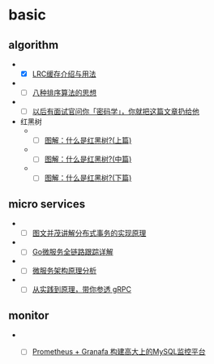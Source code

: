 # basic

## algorithm

- - [x] [LRC缓存介绍与用法](https://mp.weixin.qq.com/s?__biz=Mzg5NTEwNTE1Mw==&mid=2247483996&idx=1&sn=5f22f8855690f0a1b9adc3402471c616&chksm=c01423b2f763aaa45c1bc71c7e86e1e05c7d27b230cf0de9fc6330bd44b68ecea0b8255a0034&scene=0&xtrack=1&exportkey=AWz484PUyWSEhkr5XWnRVWE%3D&pass_ticket=edom3%2BQWJv2%2F6ag8wwGj83w98nQSUN8ex7sdZB89cFp%2FbMiUGbmDvKeH%2BLBfXRK2#rd)
- - [ ] [八种排序算法的思想](https://mp.weixin.qq.com/s?__biz=MzUyNDkzNzczNQ==&mid=2247487327&idx=1&sn=7172219769b69356c78f6b956760cb86&chksm=fa24f037cd5379218f1002567d8c2f6d64a3bd6b3d21ce6dd3ee7e38b89b2bb026e3adb86bd0&scene=0&xtrack=1&exportkey=ASEmKy0i163FV8waw8OKlbA%3D&pass_ticket=edom3%2BQWJv2%2F6ag8wwGj83w98nQSUN8ex7sdZB89cFp%2FbMiUGbmDvKeH%2BLBfXRK2#rd)
- - [ ] [以后有面试官问你「密码学」，你就把这篇文章扔给他](https://mp.weixin.qq.com/s?__biz=MzUyNjQxNjYyMg==&mid=2247487946&idx=2&sn=316a05a5e4a91c072c723ba597856dee&chksm=fa0e7e4bcd79f75d718e02cc97d074b4d5c8614a6345ee66e1e46b7922e8764d097e67359890&scene=0&xtrack=1&exportkey=AcXMtLcRcHvk%2BKneOJDIxEc%3D&pass_ticket=edom3%2BQWJv2%2F6ag8wwGj83w98nQSUN8ex7sdZB89cFp%2FbMiUGbmDvKeH%2BLBfXRK2#rd)

- 红黑树
  - - [ ] [图解：什么是红黑树?(上篇)](https://mp.weixin.qq.com/s?__biz=MzUyNjQxNjYyMg==&mid=2247489352&idx=3&sn=84a19965b224fd05f2ccd505beef890f&chksm=fa0e78c9cd79f1df81ab6a3194d1dee7b4aa3e9a8109e22894e24b96168a448ff0164f12ae9d&mpshare=1&scene=24&srcid=&sharer_sharetime=1591071849629&sharer_shareid=fbafc624aa53cd09857fb0861ac2a16d&exportkey=AQ3cAAivJ1iOy24H%2BlVGZWw%3D&pass_ticket=hnxYbcWTDsWM%2F87p7FMBmRfEvyyVh6II8QNe8UFDv5E5mySMhm4S3Vzaj6GoWG%2F5#rd)
  - - [ ] [图解：什么是红黑树?(中篇)](https://mp.weixin.qq.com/s?__biz=MzUyNjQxNjYyMg==&mid=2247489352&idx=4&sn=498725b77ef8a7e79325c4175d809412&chksm=fa0e78c9cd79f1dfc70a2df760f2f9366a74f3450e1785366d237afab1176aff2b38f0ca6c58&mpshare=1&scene=24&srcid=&sharer_sharetime=1591071856823&sharer_shareid=fbafc624aa53cd09857fb0861ac2a16d&exportkey=AXURQOXoBi5M6M7jxx4J81c%3D&pass_ticket=hnxYbcWTDsWM%2F87p7FMBmRfEvyyVh6II8QNe8UFDv5E5mySMhm4S3Vzaj6GoWG%2F5#rd)
  - - [ ] [图解：什么是红黑树?(下篇)](https://mp.weixin.qq.com/s?__biz=MzUyNjQxNjYyMg==&mid=2247489352&idx=5&sn=82d3ddf1c14cf9f5c81c76d2ae16c910&chksm=fa0e78c9cd79f1df1c2acf6506b40c8fe5a70c1f5e2f93fcc0c797db0cec596f91b46a1a04e1&mpshare=1&scene=24&srcid=&sharer_sharetime=1591071865638&sharer_shareid=fbafc624aa53cd09857fb0861ac2a16d&exportkey=AW6sRrjD2vNSf0ECh9%2B7DUU%3D&pass_ticket=hnxYbcWTDsWM%2F87p7FMBmRfEvyyVh6II8QNe8UFDv5E5mySMhm4S3Vzaj6GoWG%2F5#rd)

## micro services

- - [ ] [图文并茂讲解分布式事务的实现原理](https://mp.weixin.qq.com/s?__biz=MzAxMTA4Njc0OQ==&mid=2651437896&idx=5&sn=5b8ec41097be22f0cb399be110fe736e&chksm=80bb65bab7ccecac89d52d2ae92905a9d8b885ef8fa698639e2373d49448d183ac2c25e1eb22&scene=0&xtrack=1&exportkey=AeCEwqhXz49767GtgC85Fqc%3D&pass_ticket=edom3%2BQWJv2%2F6ag8wwGj83w98nQSUN8ex7sdZB89cFp%2FbMiUGbmDvKeH%2BLBfXRK2#rd)
- - [ ] [Go微服务全链路跟踪详解](https://mp.weixin.qq.com/s?__biz=MzAxMTA4Njc0OQ==&mid=2651437478&idx=1&sn=2187aacae7d92024d9abb4fb93828688&chksm=80bb6754b7ccee42ea53ffbda70406bdc3f829029c6235112bd5fd006cabbff836f436d11e58&scene=0&xtrack=1&exportkey=Aap2eWS0jqrpoKE4AVQ6l94%3D&pass_ticket=edom3%2BQWJv2%2F6ag8wwGj83w98nQSUN8ex7sdZB89cFp%2FbMiUGbmDvKeH%2BLBfXRK2#rd)
- - [ ] [微服务架构原理分析](https://mp.weixin.qq.com/s?__biz=MzAxMTA4Njc0OQ==&mid=2651437770&idx=2&sn=ba2a02df8bb89c02c6e620df349731a3&chksm=80bb6438b7cced2e7dbe9ab39c6b027326cefdd576e9108113228f097184dceabbc3061611f2&scene=0&xtrack=1&exportkey=AWNQJk%2FbQMuYeE0W7IA5cYc%3D&pass_ticket=edom3%2BQWJv2%2F6ag8wwGj83w98nQSUN8ex7sdZB89cFp%2FbMiUGbmDvKeH%2BLBfXRK2#rd)
- - [ ] [从实践到原理，带你参透 gRPC](https://mp.weixin.qq.com/s?__biz=MzAxMTA4Njc0OQ==&mid=2651436784&idx=1&sn=9a43042689f88c71f2ea62183a7450f8&chksm=80bb6802b7cce114b141546c6e44c3d77b730b955fa7b94fdc570eb809c42047591d8073f089&scene=0&xtrack=1&exportkey=AZqAQ3oMziQ5kHcK9lC3j%2BQ%3D&pass_ticket=edom3%2BQWJv2%2F6ag8wwGj83w98nQSUN8ex7sdZB89cFp%2FbMiUGbmDvKeH%2BLBfXRK2#rd)

## monitor

- - [ ] [Prometheus + Granafa 构建高大上的MySQL监控平台](https://mp.weixin.qq.com/s?__biz=MzAxMTA4Njc0OQ==&mid=2651439183&idx=3&sn=cc3a4c3ba4f5df2b8782b5c79371b62c&chksm=80bb1ebdb7cc97abc4f6df7b559c10705cb3ef19aadc6fdaed80c4b929aee5c3ea1d9fcd4787&mpshare=1&scene=24&srcid=&sharer_sharetime=1592738783930&sharer_shareid=fbafc624aa53cd09857fb0861ac2a16d&exportkey=AbKOFMhI%2FvMt4BG46dI0wzQ%3D&pass_ticket=DDvVwMc9uE8gubEQ4Udh%2F7K9IzRY%2FCbcirMDYkaFdBlrl2%2B2VHn%2BmCXuaTNKOfGb#rd)

